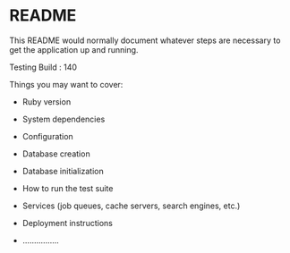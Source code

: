 # README

This README would normally document whatever steps are necessary to get the
application up and running.

Testing Build : 140

Things you may want to cover:

* Ruby version

* System dependencies

* Configuration

* Database creation

* Database initialization

* How to run the test suite

* Services (job queues, cache servers, search engines, etc.)

* Deployment instructions

* ................

